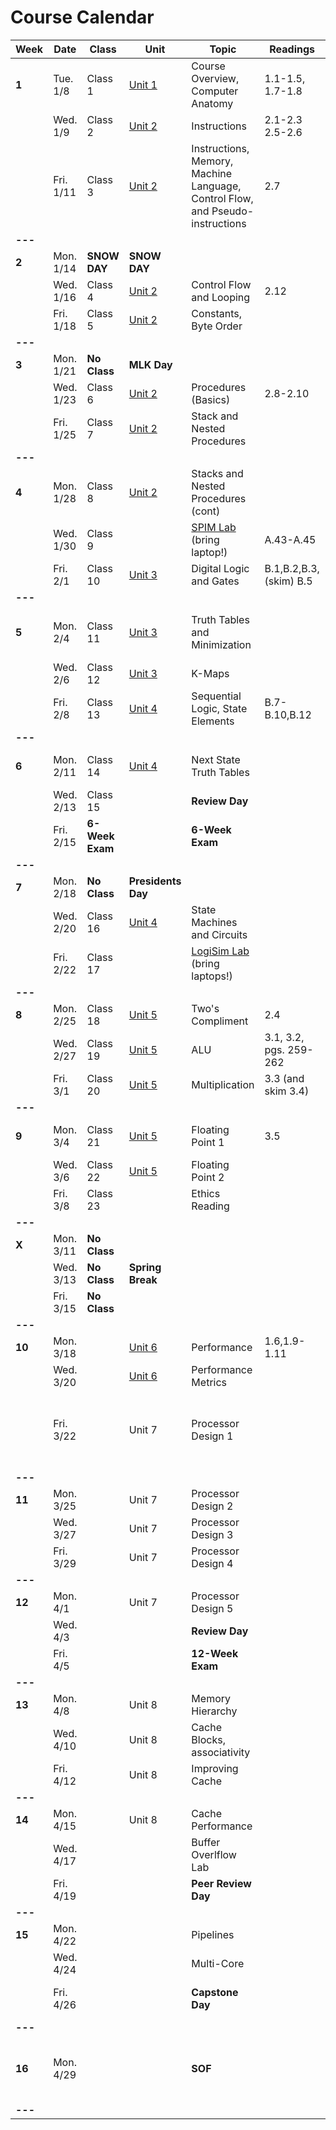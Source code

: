 # Course Calendar

    
| **Week** | **Date**  | **Class**       | **Unit**                   | **Topic**                                                                     | **Readings**            | **Assignment**                                                                                                                                                            |
|----------|-----------|-----------------|----------------------------|-------------------------------------------------------------------------------|-------------------------|---------------------------------------------------------------------------------------------------------------------------------------------------------------------------|
| **1**    | Tue. 1/8  | Class 1         | [Unit 1](units/unit_01.md) | Course Overview, Computer Anatomy                                             | 1.1-1.5, 1.7-1.8        |                                                                                                                                                                           |
|          | Wed. 1/9  | Class 2         | [Unit 2](units/unit_02.md) | Instructions                                                                  | 2.1-2.3 <br> 2.5-2.6    |                                                                                                                                                                           |
|          | Fri. 1/11 | Class 3         | [Unit 2](units/unit_02.md) | Instructions, Memory, Machine Language, Control Flow, and Pseudo-instructions | 2.7                     | [Quiz](https://github.com/adamaviv/ic220-s19-quiz/blob/master/quizzes/03-Add-Sub-Load-Store.txt)                                                                          |
| **---**  |           |                 |                            |                                                                               |                         |                                                                                                                                                                           |
| **2**    | Mon. 1/14 | **SNOW DAY**    | **SNOW DAY**               |                                                                               |                         |                                                                                                                                                                           |
|          | Wed. 1/16 | Class 4         | [Unit 2](units/unit_02.md) | Control Flow and Looping                                                      | 2.12                    | [Quiz](https://github.com/adamaviv/ic220-s19-quiz/blob/master/quizzes/04-indexing-looping.txt)<br>[HW-0](hw/hw00.md) Due                                                  |
|          | Fri. 1/18 | Class 5         | [Unit 2](units/unit_02.md) | Constants, Byte Order                                                         |                         | [HW-1](hw/hw01.pdf) Due                                                                                                                                                   |
| **---**  |           |                 |                            |                                                                               |                         |                                                                                                                                                                           |
| **3**    | Mon. 1/21 | **No Class**    | **MLK Day**                |                                                                               |                         |                                                                                                                                                                           |
|          | Wed. 1/23 | Class 6         | [Unit 2](units/unit_02.md) | Procedures (Basics)                                                           | 2.8-2.10                | [Quiz](https://github.com/adamaviv/ic220-s19-quiz/blob/master/quizzes/06-pseudo-instructions.txtt)                                                                        |
|          | Fri. 1/25 | Class 7         | [Unit 2](units/unit_02.md) | Stack and Nested Procedures                                                   |                         | [HW-2](hw/hw02.pdf) Due                                                                                                                                                   |
| **---**  |           |                 |                            |                                                                               |                         |                                                                                                                                                                           |
| **4**    | Mon. 1/28 | Class 8         | [Unit 2](units/unit_02.md) | Stacks and Nested Procedures (cont)                                           |                         | [Quiz](https://github.com/adamaviv/ic220-s19-quiz/blob/master/quizzes/08-stack-procedure.txt)                                                                             |
|          | Wed. 1/30 | Class 9         |                            | [SPIM Lab](/lab/lab01.md)  (bring laptop!)                                    | A.43-A.45               | [Pre-lab](/lab/lab01.md) Due                                                                                                                                              |
|          | Fri. 2/1  | Class 10        | [Unit 3](units/unit_03.md) | Digital Logic and Gates                                                       | B.1,B.2,B.3, (skim) B.5 |                                                                                                                                                                           |
| **---**  |           |                 |                            |                                                                               |                         |                                                                                                                                                                           |
| **5**    | Mon. 2/4  | Class 11        | [Unit 3](units/unit_03.md) | Truth Tables and Minimization                                                 |                         | [Quiz](https://github.com/adamaviv/ic220-s19-quiz/blob/master/quizzes/11-digital-logic.txt) <br> [Lab-1](/lab/lab01.md) Due <br> [Project 1](/proj/01/proj01.md) Assigned |
|          | Wed. 2/6  | Class 12        | [Unit 3](units/unit_03.md) | K-Maps                                                                        |                         | [HW-3](/hw/hw03.pdf) Due                                                                                                                                                  |
|          | Fri. 2/8  | Class 13        | [Unit 4](units/unit_04.md) | Sequential Logic, State Elements                                              | B.7-B.10,B.12           | [Quiz](https://github.com/adamaviv/ic220-s19-quiz/blob/master/quizzes/13-k-maps.txt)                                                                                      |
| **---**  |           |                 |                            |                                                                               |                         |                                                                                                                                                                           |
| **6**    | Mon. 2/11 | Class 14        | [Unit 4](units/unit_04.md) | Next State Truth Tables                                                       |                         | [Quiz](https://github.com/adamaviv/ic220-s19-quiz/blob/master/quizzes/14-seq-logic.txt) <br> [Project 1](/proj/01/proj01.md) Due                                          |
|          | Wed. 2/13 | Class 15        |                            | **Review Day**                                                                |                         | [HW-4](hw/hw04.pdf) Due                                                                                                                                                   |
|          | Fri. 2/15 | **6-Week Exam** |                            | **6-Week Exam**                                                               |                         |                                                                                                                                                                           |
| **---**  |           |                 |                            |                                                                               |                         |                                                                                                                                                                           |
| **7**    | Mon. 2/18 | **No Class**    | **Presidents Day**         |                                                                               |                         |                                                                                                                                                                           |
|          | Wed. 2/20 | Class 16        | [Unit 4](units/unit_04.md) | State Machines and Circuits                                                   |                         |                                                                                                                                                                           |
|          | Fri. 2/22 | Class 17        |                            | [LogiSim Lab](/lab/lab02.md) (bring laptops!)                                 |                         | [Pre-Lab for Lab 2](/lab/lab02.md) Due                                                                                                                                    |
| **---**  |           |                 |                            |                                                                               |                         |                                                                                                                                                                           |
| **8**    | Mon. 2/25 | Class 18        | [Unit 5](units/unit_05.md) | Two's Compliment                                                              | 2.4                     |                                                                                                                                                                           |
|          | Wed. 2/27 | Class 19        | [Unit 5](units/unit_05.md) | ALU                                                                           | 3.1, 3.2, pgs. 259-262  | Logisim [Lab 02](/lab/lab02.md) Due                                                                                                                                       |
|          | Fri. 3/1  | Class 20        | [Unit 5](units/unit_05.md) | Multiplication                                                                | 3.3 (and skim 3.4)      | [Project 2](/proj/02/proj02.md) Assigned                                                                                                                                  |
| **---**  |           |                 |                            |                                                                               |                         |                                                                                                                                                                           |
| **9**    | Mon. 3/4  | Class 21        | [Unit 5](units/unit_05.md) | Floating Point 1                                                              | 3.5                     | [Paper Description](/proj/03/proj03.md) Due                                                                                                                               |
|          | Wed. 3/6  | Class 22        | [Unit 5](units/unit_05.md) | Floating Point 2                                                              |                         |                                                                                                                                                                           |
|          | Fri. 3/8  | Class 23        |                            | Ethics Reading                                                                |                         | [HW-5](/hw/hw05.pdf) Due                                                                                                                                                  |
| **---**  |           |                 |                            |                                                                               |                         |                                                                                                                                                                           |
| **X**    | Mon. 3/11 | **No Class**    |                            |                                                                               |                         |                                                                                                                                                                           |
|          | Wed. 3/13 | **No Class**    | **Spring Break**           |                                                                               |                         |                                                                                                                                                                           |
|          | Fri. 3/15 | **No Class**    |                            |                                                                               |                         |                                                                                                                                                                           |
| **---**  |           |                 |                            |                                                                               |                         |                                                                                                                                                                           |
| **10**   | Mon. 3/18 |                 | [Unit 6](units/unit_06.md) | Performance                                                                   | 1.6,1.9-1.11            |                                                                                                                                                                           |
|          | Wed. 3/20 |                 | [Unit 6](units/unit_06.md) | Performance Metrics                                                           |                         |                                                                                                                                                                           |
|          | Fri. 3/22 |                 | Unit 7                     | Processor Design 1                                                            |                         | [Project 2](/proj/02/proj02.md) Due 21 March at 2359 <br> Hardcopy in class                                                                                               |
| **---**  |           |                 |                            |                                                                               |                         |                                                                                                                                                                           |
| **11**   | Mon. 3/25 |                 | Unit 7                     | Processor Design 2                                                            |                         | [HW-6](/hw/hw06.pdf) Due                                                                                                                                                  |
|          | Wed. 3/27 |                 | Unit 7                     | Processor Design 3                                                            |                         |                                                                                                                                                                           |
|          | Fri. 3/29 |                 | Unit 7                     | Processor Design 4                                                            |                         |                                                                                                                                                                           |
| **---**  |           |                 |                            |                                                                               |                         |                                                                                                                                                                           |
| **12**   | Mon. 4/1  |                 | Unit 7                     | Processor Design 5                                                            |                         | HW-7 Due                                                                                                                                                                  |
|          | Wed. 4/3  |                 |                            | **Review Day**                                                                |                         |                                                                                                                                                                           |
|          | Fri. 4/5  |                 |                            | **12-Week Exam**                                                              |                         |                                                                                                                                                                           |
| **---**  |           |                 |                            |                                                                               |                         |                                                                                                                                                                           |
| **13**   | Mon. 4/8  |                 | Unit 8                     | Memory Hierarchy                                                              |                         |                                                                                                                                                                           |
|          | Wed. 4/10 |                 | Unit 8                     | Cache Blocks, associativity                                                   |                         |                                                                                                                                                                           |
|          | Fri. 4/12 |                 | Unit 8                     | Improving Cache                                                               |                         |                                                                                                                                                                           |
| **---**  |           |                 |                            |                                                                               |                         |                                                                                                                                                                           |
| **14**   | Mon. 4/15 |                 | Unit 8                     | Cache Performance                                                             |                         | HW-8 Due                                                                                                                                                                  |
|          | Wed. 4/17 |                 |                            | Buffer Overlflow Lab                                                          |                         |                                                                                                                                                                           |
|          | Fri. 4/19 |                 |                            | **Peer Review Day**                                                           |                         |                                                                                                                                                                           |
| **---**  |           |                 |                            |                                                                               |                         |                                                                                                                                                                           |
| **15**   | Mon. 4/22 |                 |                            | Pipelines                                                                     |                         |                                                                                                                                                                           |
|          | Wed. 4/24 |                 |                            | Multi-Core                                                                    |                         |                                                                                                                                                                           |
|          | Fri. 4/26 |                 |                            | **Capstone Day**                                                              |                         | Buffer Overflow Lab Due                                                                                                                                                   |
| **---**  |           |                 |                            |                                                                               |                         |                                                                                                                                                                           |
| **16**   | Mon. 4/29 |                 |                            | **SOF**                                                                       |                         | Course Paper Due <br> Buffer Overflow Lab Due                                                                                                                             |
| **---**  |           |                 |                            |                                                                               |                         |                                                                                                                                                                           |



